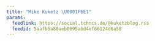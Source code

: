 ```yaml
---
title: "Mike Kuketz \U0001F6E1"
params:
  feedlink: https://social.tchncs.de/@kuketzblog.rss
  feedid: 5aafb5a80aeb0695abd4ef66124d6a58
---
```

